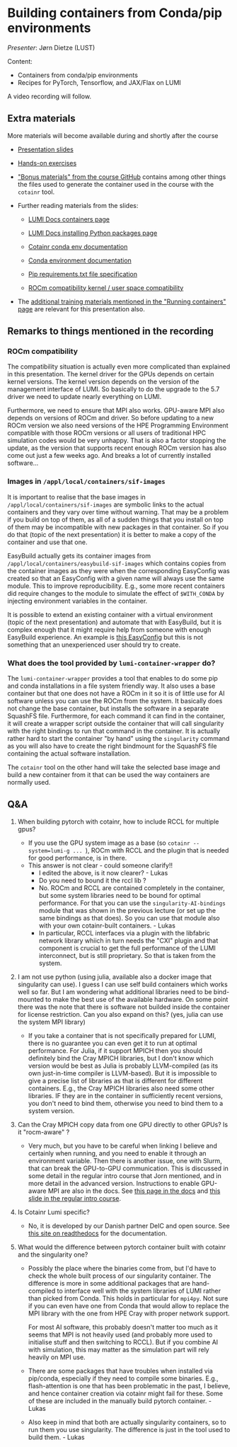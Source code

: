 # Building containers from Conda/pip environments

*Presenter*: Jørn Dietze (LUST)

Content:

-   Containers from conda/pip environments
-   Recipes for PyTorch, Tensorflow, and JAX/Flax on LUMI


A video recording will follow.

<!--
<video src="https://462000265.lumidata.eu/ai-20250204/recordings/06_BuildingContainers.mp4" controls="controls"></video>
-->


## Extra materials

More materials will become available during and shortly after the course

-   [Presentation slides](https://462000265.lumidata.eu/ai-20250204/files/LUMI-ai-20250204-06-Building_containers_from_conda_pip_environments.pdf)

-   [Hands-on exercises](E06_BuildingContainers.md)

-   ["Bonus materials" from the course GitHub](https://github.com/Lumi-supercomputer/Getting_Started_with_AI_workshop/tree/ai-202502041/bonus_material)
    contains among other things the files used to generate the container used in the course with
    the `cotainr` tool.

-   Further reading materials from the slides:

    -   [LUMI Docs containers page](https://docs.lumi-supercomputer.eu/software/containers/singularity/)

    -   [LUMI Docs installing Python packages page](https://docs.lumi-supercomputer.eu/software/installing/python/)

    -   [Cotainr conda env documentation](https://cotainr.readthedocs.io/en/latest/user_guide/conda_env.html)

    -   [Conda environment documentation](https://conda.io/projects/conda/en/latest/user-guide/tasks/manage-environments.html)

    -   [Pip requirements.txt file specification](https://pip.pypa.io/en/stable/reference/requirements-file-format/)

    -   [ROCm compatibility kernel / user space compatibility](https://rocm.docs.amd.com/projects/install-on-linux/en/latest/reference/user-kernel-space-compat-matrix.html)

-   The [additional training materials mentioned in the "Running containers" page](extra_05_RunningContainers.md#extra-materials)
    are relevant for this presentation also.


## Remarks to things mentioned in the recording

### ROCm compatibility

The compatibility situation is actually even more complicated than explained in this presentation. The kernel driver for the GPUs depends on certain kernel versions. The kernel version depends on the version of the management interface of LUMI. So basically to do the upgrade to the 5.7 driver we need to update nearly everything on LUMI.

Furthermore, we need to ensure that MPI also works. GPU-aware MPI also depends on versions of ROCm and driver. So before updating to a new ROCm version we also need versions of the HPE Programming Environment compatible with those ROCm versions or all users of traditional HPC simulation codes would be very unhappy. That is also a factor stopping the update, as the version that supports recent enough ROCm version has also come out just a few weeks ago. And breaks a lot of currently installed software...


### Images in `/appl/local/containers/sif-images`

It is important to realise that the base images in `/appl/local/containers/sif-images` are symbolic links to the actual containers and they vary over time without warning. That may be a problem if you build on top of them, as all of a sudden things that you install on top of them may be incompatible with new packages in that container. So if you do that (topic of the next presentation) it is better to make a copy of the container and use that one.

EasyBuild actually gets its container images from `/appl/local/containers/easybuild-sif-images` which contains copies from the container images as they were when the corresponding EasyConfig was created so that an EasyConfig with a given name will always use the same module. This to improve reproducibility. E.g., some more recent containers did require changes to the module to simulate the effect of `$WITH_CONDA` by injecting environment variables in the container.

It is possible to extend an existing container with a virtual environment (topic of the next presentation) and automate that with EasyBuild, but it is complex enough that it might require help from someone with enough EasyBuild experience. An example is [this EasyConfig](https://lumi-supercomputer.github.io/LUMI-EasyBuild-docs/p/PyTorch/PyTorch-2.3.1-rocm-6.0.3-python-3.12-singularity-exampleVenv-20240923/) but this is not something that an unexperienced user should try to create.


### What does the tool provided by `lumi-container-wrapper` do?

The `lumi-container-wrapper` provides a tool that enables to do some pip and conda installations in a file system friendly way. It also uses a base container but that one does not have a ROCm in it so it is of little use for AI software unless you can use the ROCm from the system. It basically does not change the base container, but installs the software in a separate SquashFS file. Furthermore, for each command it can find in the container, it will create a wrapper script outside the container that will call singularity with the right bindings to run that command in the container. It is actually rather hard to start the container "by hand" using the `singularity` command as you will also have to create the right bindmount for the SquashFS file containing the actual software installation.

The `cotainr` tool on the other hand will take the selected base image and build a new container from it that can be used the way containers are normally used.


## Q&A

1.  When building pytorch with cotainr, how to include RCCL for multiple gpus?

    -   If you use the GPU system image as a base (so `cotainr --system=lumi-g ... `), ROCm with RCCL and the plugin that is needed for good performance, is in there.
    -   This answer is not clear - could someone clarify!!
        -   I edited the above, is it now clearer? - Lukas
        -   Do you need to bound it the rccl lib ?
        -   No. ROCm and RCCL are contained completely in the container, but some system libraries need to be bound for optimal performance. For that you can use the `singularity-AI-bindings` module that was shown in the previous lecture (or set up the same bindings as that does). So you can use that module also with your own cotainr-built containers. - Lukas
        -   In particular, RCCL interfaces via a plugin with the libfabric network library whiich in turn needs the "CXI" plugin and that component is crucial to get the full performance of the LUMI interconnect, but is still proprietary. So that is taken from the system.

2.  I am not use python (using julia, available also a docker image that singularity can use). I guess I can use self build containers which works well so far. But I am wondering what additional libraries need to be bind-mounted to make the best use of the available hardware. On some point there was the note that there is software not builded inside the container for license restriction. Can you also expand on this? (yes, julia can use the system MPI library)

    -   If you take a container that is not specifically prepared for LUMI, there is no guarantee you can even get it to run at optimal performance. For Julia, if it support MPICH then you should definitely bind the Cray MPICH libraries, but I don't know which version would be best as Julia is probably LLVM-compiled (as its own just-in-time compiler is LLVM-based). But it is impossible to give a precise list of libraries as that is different for different containers. E.g., the Cray MPICH libraries also need some other libraries. IF they are in the container in sufficiently recent versions, you don't need to bind them, otherwise you need to bind them to a system version. 

3.  Can the Cray MPICH copy data from one GPU directly to other GPUs? Is it "rocm-aware" ?

    -   Very much, but you have to be careful when linking I believe and certainly when running, and you need to enable it through an environment variable. Then there is another issue, one with Slurm, that can break the GPU-to-GPU communication. This is discussed in some detail in the regular intro course that Jorn mentioned, and in more detail in the advanced version. Instructions to enable GPU-aware MPI are also in the docs. See [this page in the docs](https://docs.lumi-supercomputer.eu/development/compiling/prgenv/#gpu-aware-mpi) and [this slide in the regular intro course](https://lumi-supercomputer.github.io/LUMI-training-materials/2day-20241210/02-CPE/#gpu-aware-mpi).

4.  Is Cotainr Lumi specific?

    -   No, it is developed by our Danish partner DeIC and open source. See [this site on readthedocs](https://cotainr.readthedocs.io/en/latest/) for the documentation.

5.  What would the difference between pytorch container built with cotainr and the singularity one?

    -   Possibly the place where the binaries come from, but I'd have to check the whole built process of our singularity container. The difference is more in some additional packages that are hand-compiled to interface well with the system libraries of LUMI rather than picked from Conda. This holds in particular for `mpi4py`. Not sure if you can even have one from Conda that would allow to replace the MPI library with the one from HPE Cray with proper network support. 

        For most AI software, this probably doesn't matter too much as it seems that MPI is not heavily used (and probably more used to initialise stuff and then switching to RCCL). But if you combine AI with simulation, this may matter as the simulation part will rely heavily on MPI use.
        
    - There are some packages that have troubles when installed via pip/conda, especially if they need to compile some binaries. E.g., flash-attention is one that has been problematic in the past, I believe, and hence container creation via cotainr might fail for these. Some of these are included in the manually build pytorch container. - Lukas
    
    - Also keep in mind that both are actually singularity containers, so to run them you use singularity. The difference is just in the tool used to build them. - Lukas


